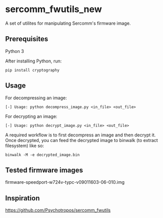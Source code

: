 # sercomm_fwutils_new
A set of utilites for manipulating Sercomm's firmware image.

## Prerequisites
Python 3

After installing Python, run:
```
pip install cryptography
```
## Usage
For decompressing an image:
```
[-] Usage: python decompress_image.py <in_file> <out_file>
```
For decrypting an image:
```
[-] Usage: python decrypt_image.py <in_file> <out_file>
```

A required workflow is to first decompress an image and then decrypt it.
Once decrypted, you can feed the decrypted image to binwalk (to extract filesystem) like so:
```
binwalk -M -e decrypted_image.bin
```

## Tested firmware images
firmware-speedport-w724v-typc-v09011603-06-010.img

## Inspiration
https://github.com/Psychotropos/sercomm_fwutils
